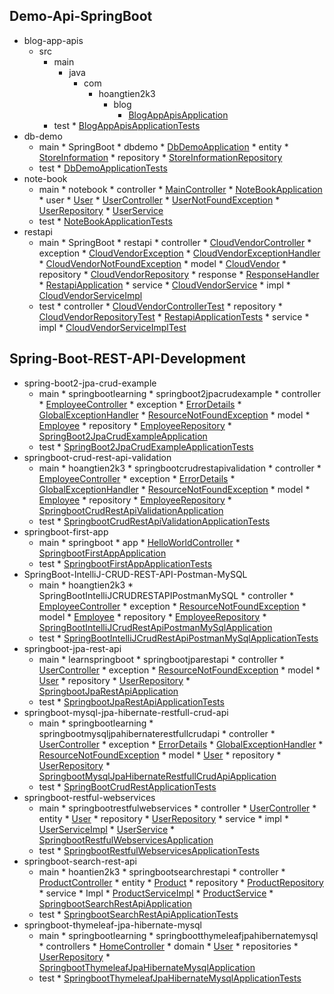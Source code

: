 
## Demo-Api-SpringBoot
  * blog-app-apis
    * src
      * main
        * java
          * com
            * hoangtien2k3
              * blog
                * [BlogAppApisApplication](https://github.com/hoangtien2k3qx1/learn-spring-boot/blob/main/Demo-Api-SpringBoot/blog-app-apis/src/main/java/com/hoangtien2k3/blog/BlogAppApisApplication.java)
      * test
                * [BlogAppApisApplicationTests](https://github.com/hoangtien2k3qx1/learn-spring-boot/blob/main/Demo-Api-SpringBoot/blog-app-apis/src/test/java/com/hoangtien2k3/blog/BlogAppApisApplicationTests.java)
  * db-demo
      * main
            * SpringBoot
              * dbdemo
                * [DbDemoApplication](https://github.com/hoangtien2k3qx1/learn-spring-boot/blob/main/Demo-Api-SpringBoot/db-demo/src/main/java/com/SpringBoot/dbdemo/DbDemoApplication.java)
                * entity
                  * [StoreInformation](https://github.com/hoangtien2k3qx1/learn-spring-boot/blob/main/Demo-Api-SpringBoot/db-demo/src/main/java/com/SpringBoot/dbdemo/entity/StoreInformation.java)
                * repository
                  * [StoreInformationRepository](https://github.com/hoangtien2k3qx1/learn-spring-boot/blob/main/Demo-Api-SpringBoot/db-demo/src/main/java/com/SpringBoot/dbdemo/repository/StoreInformationRepository.java)
      * test
                * [DbDemoApplicationTests](https://github.com/hoangtien2k3qx1/learn-spring-boot/blob/main/Demo-Api-SpringBoot/db-demo/src/test/java/com/SpringBoot/dbdemo/DbDemoApplicationTests.java)
  * note-book
      * main
            * notebook
              * controller
                * [MainController](https://github.com/hoangtien2k3qx1/learn-spring-boot/blob/main/Demo-Api-SpringBoot/note-book/src/main/java/com/notebook/controller/MainController.java)
              * [NoteBookApplication](https://github.com/hoangtien2k3qx1/learn-spring-boot/blob/main/Demo-Api-SpringBoot/note-book/src/main/java/com/notebook/NoteBookApplication.java)
              * user
                * [User](https://github.com/hoangtien2k3qx1/learn-spring-boot/blob/main/Demo-Api-SpringBoot/note-book/src/main/java/com/notebook/user/User.java)
                * [UserController](https://github.com/hoangtien2k3qx1/learn-spring-boot/blob/main/Demo-Api-SpringBoot/note-book/src/main/java/com/notebook/user/UserController.java)
                * [UserNotFoundException](https://github.com/hoangtien2k3qx1/learn-spring-boot/blob/main/Demo-Api-SpringBoot/note-book/src/main/java/com/notebook/user/UserNotFoundException.java)
                * [UserRepository](https://github.com/hoangtien2k3qx1/learn-spring-boot/blob/main/Demo-Api-SpringBoot/note-book/src/main/java/com/notebook/user/UserRepository.java)
                * [UserService](https://github.com/hoangtien2k3qx1/learn-spring-boot/blob/main/Demo-Api-SpringBoot/note-book/src/main/java/com/notebook/user/UserService.java)
      * test
              * [NoteBookApplicationTests](https://github.com/hoangtien2k3qx1/learn-spring-boot/blob/main/Demo-Api-SpringBoot/note-book/src/test/java/com/notebook/NoteBookApplicationTests.java)
  * restapi
      * main
            * SpringBoot
              * restapi
                * controller
                  * [CloudVendorController](https://github.com/hoangtien2k3qx1/learn-spring-boot/blob/main/Demo-Api-SpringBoot/restapi/src/main/java/com/SpringBoot/restapi/controller/CloudVendorController.java)
                * exception
                  * [CloudVendorException](https://github.com/hoangtien2k3qx1/learn-spring-boot/blob/main/Demo-Api-SpringBoot/restapi/src/main/java/com/SpringBoot/restapi/exception/CloudVendorException.java)
                  * [CloudVendorExceptionHandler](https://github.com/hoangtien2k3qx1/learn-spring-boot/blob/main/Demo-Api-SpringBoot/restapi/src/main/java/com/SpringBoot/restapi/exception/CloudVendorExceptionHandler.java)
                  * [CloudVendorNotFoundException](https://github.com/hoangtien2k3qx1/learn-spring-boot/blob/main/Demo-Api-SpringBoot/restapi/src/main/java/com/SpringBoot/restapi/exception/CloudVendorNotFoundException.java)
                * model
                  * [CloudVendor](https://github.com/hoangtien2k3qx1/learn-spring-boot/blob/main/Demo-Api-SpringBoot/restapi/src/main/java/com/SpringBoot/restapi/model/CloudVendor.java)
                * repository
                  * [CloudVendorRepository](https://github.com/hoangtien2k3qx1/learn-spring-boot/blob/main/Demo-Api-SpringBoot/restapi/src/main/java/com/SpringBoot/restapi/repository/CloudVendorRepository.java)
                * response
                  * [ResponseHandler](https://github.com/hoangtien2k3qx1/learn-spring-boot/blob/main/Demo-Api-SpringBoot/restapi/src/main/java/com/SpringBoot/restapi/response/ResponseHandler.java)
                * [RestapiApplication](https://github.com/hoangtien2k3qx1/learn-spring-boot/blob/main/Demo-Api-SpringBoot/restapi/src/main/java/com/SpringBoot/restapi/RestapiApplication.java)
                * service
                  * [CloudVendorService](https://github.com/hoangtien2k3qx1/learn-spring-boot/blob/main/Demo-Api-SpringBoot/restapi/src/main/java/com/SpringBoot/restapi/service/CloudVendorService.java)
                  * impl
                    * [CloudVendorServiceImpl](https://github.com/hoangtien2k3qx1/learn-spring-boot/blob/main/Demo-Api-SpringBoot/restapi/src/main/java/com/SpringBoot/restapi/service/impl/CloudVendorServiceImpl.java)
      * test
                * controller
                  * [CloudVendorControllerTest](https://github.com/hoangtien2k3qx1/learn-spring-boot/blob/main/Demo-Api-SpringBoot/restapi/src/test/java/com/SpringBoot/restapi/controller/CloudVendorControllerTest.java)
                * repository
                  * [CloudVendorRepositoryTest](https://github.com/hoangtien2k3qx1/learn-spring-boot/blob/main/Demo-Api-SpringBoot/restapi/src/test/java/com/SpringBoot/restapi/repository/CloudVendorRepositoryTest.java)
                * [RestapiApplicationTests](https://github.com/hoangtien2k3qx1/learn-spring-boot/blob/main/Demo-Api-SpringBoot/restapi/src/test/java/com/SpringBoot/restapi/RestapiApplicationTests.java)
                * service
                  * impl
                    * [CloudVendorServiceImplTest](https://github.com/hoangtien2k3qx1/learn-spring-boot/blob/main/Demo-Api-SpringBoot/restapi/src/test/java/com/SpringBoot/restapi/service/impl/CloudVendorServiceImplTest.java)

## Spring-Boot-REST-API-Development
  * spring-boot2-jpa-crud-example
      * main
            * springbootlearning
              * springboot2jpacrudexample
                * controller
                  * [EmployeeController](https://github.com/hoangtien2k3qx1/learn-spring-boot/blob/main/Spring-Boot-REST-API-Development/spring-boot2-jpa-crud-example/src/main/java/com/springbootlearning/springboot2jpacrudexample/controller/EmployeeController.java)
                * exception
                  * [ErrorDetails](https://github.com/hoangtien2k3qx1/learn-spring-boot/blob/main/Spring-Boot-REST-API-Development/spring-boot2-jpa-crud-example/src/main/java/com/springbootlearning/springboot2jpacrudexample/exception/ErrorDetails.java)
                  * [GlobalExceptionHandler](https://github.com/hoangtien2k3qx1/learn-spring-boot/blob/main/Spring-Boot-REST-API-Development/spring-boot2-jpa-crud-example/src/main/java/com/springbootlearning/springboot2jpacrudexample/exception/GlobalExceptionHandler.java)
                  * [ResourceNotFoundException](https://github.com/hoangtien2k3qx1/learn-spring-boot/blob/main/Spring-Boot-REST-API-Development/spring-boot2-jpa-crud-example/src/main/java/com/springbootlearning/springboot2jpacrudexample/exception/ResourceNotFoundException.java)
                * model
                  * [Employee](https://github.com/hoangtien2k3qx1/learn-spring-boot/blob/main/Spring-Boot-REST-API-Development/spring-boot2-jpa-crud-example/src/main/java/com/springbootlearning/springboot2jpacrudexample/model/Employee.java)
                * repository
                  * [EmployeeRepository](https://github.com/hoangtien2k3qx1/learn-spring-boot/blob/main/Spring-Boot-REST-API-Development/spring-boot2-jpa-crud-example/src/main/java/com/springbootlearning/springboot2jpacrudexample/repository/EmployeeRepository.java)
                * [SpringBoot2JpaCrudExampleApplication](https://github.com/hoangtien2k3qx1/learn-spring-boot/blob/main/Spring-Boot-REST-API-Development/spring-boot2-jpa-crud-example/src/main/java/com/springbootlearning/springboot2jpacrudexample/SpringBoot2JpaCrudExampleApplication.java)
      * test
                * [SpringBoot2JpaCrudExampleApplicationTests](https://github.com/hoangtien2k3qx1/learn-spring-boot/blob/main/Spring-Boot-REST-API-Development/spring-boot2-jpa-crud-example/src/test/java/com/springbootlearning/springboot2jpacrudexample/SpringBoot2JpaCrudExampleApplicationTests.java)
  * springboot-crud-rest-api-validation
      * main
            * hoangtien2k3
              * springbootcrudrestapivalidation
                * controller
                  * [EmployeeController](https://github.com/hoangtien2k3qx1/learn-spring-boot/blob/main/Spring-Boot-REST-API-Development/springboot-crud-rest-api-validation/src/main/java/com/hoangtien2k3/springbootcrudrestapivalidation/controller/EmployeeController.java)
                * exception
                  * [ErrorDetails](https://github.com/hoangtien2k3qx1/learn-spring-boot/blob/main/Spring-Boot-REST-API-Development/springboot-crud-rest-api-validation/src/main/java/com/hoangtien2k3/springbootcrudrestapivalidation/exception/ErrorDetails.java)
                  * [GlobalExceptionHandler](https://github.com/hoangtien2k3qx1/learn-spring-boot/blob/main/Spring-Boot-REST-API-Development/springboot-crud-rest-api-validation/src/main/java/com/hoangtien2k3/springbootcrudrestapivalidation/exception/GlobalExceptionHandler.java)
                  * [ResourceNotFoundException](https://github.com/hoangtien2k3qx1/learn-spring-boot/blob/main/Spring-Boot-REST-API-Development/springboot-crud-rest-api-validation/src/main/java/com/hoangtien2k3/springbootcrudrestapivalidation/exception/ResourceNotFoundException.java)
                * model
                  * [Employee](https://github.com/hoangtien2k3qx1/learn-spring-boot/blob/main/Spring-Boot-REST-API-Development/springboot-crud-rest-api-validation/src/main/java/com/hoangtien2k3/springbootcrudrestapivalidation/model/Employee.java)
                * repository
                  * [EmployeeRepository](https://github.com/hoangtien2k3qx1/learn-spring-boot/blob/main/Spring-Boot-REST-API-Development/springboot-crud-rest-api-validation/src/main/java/com/hoangtien2k3/springbootcrudrestapivalidation/repository/EmployeeRepository.java)
                * [SpringbootCrudRestApiValidationApplication](https://github.com/hoangtien2k3qx1/learn-spring-boot/blob/main/Spring-Boot-REST-API-Development/springboot-crud-rest-api-validation/src/main/java/com/hoangtien2k3/springbootcrudrestapivalidation/SpringbootCrudRestApiValidationApplication.java)
      * test
                * [SpringbootCrudRestApiValidationApplicationTests](https://github.com/hoangtien2k3qx1/learn-spring-boot/blob/main/Spring-Boot-REST-API-Development/springboot-crud-rest-api-validation/src/test/java/com/hoangtien2k3/springbootcrudrestapivalidation/SpringbootCrudRestApiValidationApplicationTests.java)
  * springboot-first-app
      * main
            * springboot
              * app
                * [HelloWorldController](https://github.com/hoangtien2k3qx1/learn-spring-boot/blob/main/Spring-Boot-REST-API-Development/springboot-first-app/src/main/java/com/springboot/app/HelloWorldController.java)
                * [SpringbootFirstAppApplication](https://github.com/hoangtien2k3qx1/learn-spring-boot/blob/main/Spring-Boot-REST-API-Development/springboot-first-app/src/main/java/com/springboot/app/SpringbootFirstAppApplication.java)
      * test
                * [SpringbootFirstAppApplicationTests](https://github.com/hoangtien2k3qx1/learn-spring-boot/blob/main/Spring-Boot-REST-API-Development/springboot-first-app/src/test/java/com/springboot/app/SpringbootFirstAppApplicationTests.java)
  * SpringBoot-IntelliJ-CRUD-REST-API-Postman-MySQL
      * main
            * hoangtien2k3
              * SpringBootIntelliJCRUDRESTAPIPostmanMySQL
                * controller
                  * [EmployeeController](https://github.com/hoangtien2k3qx1/learn-spring-boot/blob/main/Spring-Boot-REST-API-Development/SpringBoot-IntelliJ-CRUD-REST-API-Postman-MySQL/src/main/java/com/hoangtien2k3/SpringBootIntelliJCRUDRESTAPIPostmanMySQL/controller/EmployeeController.java)
                * exception
                  * [ResourceNotFoundException](https://github.com/hoangtien2k3qx1/learn-spring-boot/blob/main/Spring-Boot-REST-API-Development/SpringBoot-IntelliJ-CRUD-REST-API-Postman-MySQL/src/main/java/com/hoangtien2k3/SpringBootIntelliJCRUDRESTAPIPostmanMySQL/exception/ResourceNotFoundException.java)
                * model
                  * [Employee](https://github.com/hoangtien2k3qx1/learn-spring-boot/blob/main/Spring-Boot-REST-API-Development/SpringBoot-IntelliJ-CRUD-REST-API-Postman-MySQL/src/main/java/com/hoangtien2k3/SpringBootIntelliJCRUDRESTAPIPostmanMySQL/model/Employee.java)
                * repository
                  * [EmployeeRepository](https://github.com/hoangtien2k3qx1/learn-spring-boot/blob/main/Spring-Boot-REST-API-Development/SpringBoot-IntelliJ-CRUD-REST-API-Postman-MySQL/src/main/java/com/hoangtien2k3/SpringBootIntelliJCRUDRESTAPIPostmanMySQL/repository/EmployeeRepository.java)
                * [SpringBootIntelliJCrudRestApiPostmanMySqlApplication](https://github.com/hoangtien2k3qx1/learn-spring-boot/blob/main/Spring-Boot-REST-API-Development/SpringBoot-IntelliJ-CRUD-REST-API-Postman-MySQL/src/main/java/com/hoangtien2k3/SpringBootIntelliJCRUDRESTAPIPostmanMySQL/SpringBootIntelliJCrudRestApiPostmanMySqlApplication.java)
      * test
                * [SpringBootIntelliJCrudRestApiPostmanMySqlApplicationTests](https://github.com/hoangtien2k3qx1/learn-spring-boot/blob/main/Spring-Boot-REST-API-Development/SpringBoot-IntelliJ-CRUD-REST-API-Postman-MySQL/src/test/java/com/hoangtien2k3/SpringBootIntelliJCRUDRESTAPIPostmanMySQL/SpringBootIntelliJCrudRestApiPostmanMySqlApplicationTests.java)
  * springboot-jpa-rest-api
      * main
            * learnspringboot
              * springbootjparestapi
                * controller
                  * [UserController](https://github.com/hoangtien2k3qx1/learn-spring-boot/blob/main/Spring-Boot-REST-API-Development/springboot-jpa-rest-api/src/main/java/com/learnspringboot/springbootjparestapi/controller/UserController.java)
                * exception
                  * [ResourceNotFoundException](https://github.com/hoangtien2k3qx1/learn-spring-boot/blob/main/Spring-Boot-REST-API-Development/springboot-jpa-rest-api/src/main/java/com/learnspringboot/springbootjparestapi/exception/ResourceNotFoundException.java)
                * model
                  * [User](https://github.com/hoangtien2k3qx1/learn-spring-boot/blob/main/Spring-Boot-REST-API-Development/springboot-jpa-rest-api/src/main/java/com/learnspringboot/springbootjparestapi/model/User.java)
                * repository
                  * [UserRepository](https://github.com/hoangtien2k3qx1/learn-spring-boot/blob/main/Spring-Boot-REST-API-Development/springboot-jpa-rest-api/src/main/java/com/learnspringboot/springbootjparestapi/repository/UserRepository.java)
                * [SpringbootJpaRestApiApplication](https://github.com/hoangtien2k3qx1/learn-spring-boot/blob/main/Spring-Boot-REST-API-Development/springboot-jpa-rest-api/src/main/java/com/learnspringboot/springbootjparestapi/SpringbootJpaRestApiApplication.java)
      * test
                * [SpringbootJpaRestApiApplicationTests](https://github.com/hoangtien2k3qx1/learn-spring-boot/blob/main/Spring-Boot-REST-API-Development/springboot-jpa-rest-api/src/test/java/com/learnspringboot/springbootjparestapi/SpringbootJpaRestApiApplicationTests.java)
  * springboot-mysql-jpa-hibernate-restfull-crud-api
      * main
            * springbootlearning
              * springbootmysqljpahibernaterestfullcrudapi
                * controller
                  * [UserController](https://github.com/hoangtien2k3qx1/learn-spring-boot/blob/main/Spring-Boot-REST-API-Development/springboot-mysql-jpa-hibernate-restfull-crud-api/src/main/java/com/springbootlearning/springbootmysqljpahibernaterestfullcrudapi/controller/UserController.java)
                * exception
                  * [ErrorDetails](https://github.com/hoangtien2k3qx1/learn-spring-boot/blob/main/Spring-Boot-REST-API-Development/springboot-mysql-jpa-hibernate-restfull-crud-api/src/main/java/com/springbootlearning/springbootmysqljpahibernaterestfullcrudapi/exception/ErrorDetails.java)
                  * [GlobalExceptionHandler](https://github.com/hoangtien2k3qx1/learn-spring-boot/blob/main/Spring-Boot-REST-API-Development/springboot-mysql-jpa-hibernate-restfull-crud-api/src/main/java/com/springbootlearning/springbootmysqljpahibernaterestfullcrudapi/exception/GlobalExceptionHandler.java)
                  * [ResourceNotFoundException](https://github.com/hoangtien2k3qx1/learn-spring-boot/blob/main/Spring-Boot-REST-API-Development/springboot-mysql-jpa-hibernate-restfull-crud-api/src/main/java/com/springbootlearning/springbootmysqljpahibernaterestfullcrudapi/exception/ResourceNotFoundException.java)
                * model
                  * [User](https://github.com/hoangtien2k3qx1/learn-spring-boot/blob/main/Spring-Boot-REST-API-Development/springboot-mysql-jpa-hibernate-restfull-crud-api/src/main/java/com/springbootlearning/springbootmysqljpahibernaterestfullcrudapi/model/User.java)
                * repository
                  * [UserRepository](https://github.com/hoangtien2k3qx1/learn-spring-boot/blob/main/Spring-Boot-REST-API-Development/springboot-mysql-jpa-hibernate-restfull-crud-api/src/main/java/com/springbootlearning/springbootmysqljpahibernaterestfullcrudapi/repository/UserRepository.java)
                * [SpringbootMysqlJpaHibernateRestfullCrudApiApplication](https://github.com/hoangtien2k3qx1/learn-spring-boot/blob/main/Spring-Boot-REST-API-Development/springboot-mysql-jpa-hibernate-restfull-crud-api/src/main/java/com/springbootlearning/springbootmysqljpahibernaterestfullcrudapi/SpringbootMysqlJpaHibernateRestfullCrudApiApplication.java)
      * test
                * [SpringBootCrudRestApplicationTests](https://github.com/hoangtien2k3qx1/learn-spring-boot/blob/main/Spring-Boot-REST-API-Development/springboot-mysql-jpa-hibernate-restfull-crud-api/src/test/java/com/springbootlearning/springbootmysqljpahibernaterestfullcrudapi/SpringBootCrudRestApplicationTests.java)
  * springboot-restful-webservices
      * main
              * springbootrestfulwebservices
                * controller
                  * [UserController](https://github.com/hoangtien2k3qx1/learn-spring-boot/blob/main/Spring-Boot-REST-API-Development/springboot-restful-webservices/src/main/java/com/springbootlearning/springbootrestfulwebservices/controller/UserController.java)
                * entity
                  * [User](https://github.com/hoangtien2k3qx1/learn-spring-boot/blob/main/Spring-Boot-REST-API-Development/springboot-restful-webservices/src/main/java/com/springbootlearning/springbootrestfulwebservices/entity/User.java)
                * repository
                  * [UserRepository](https://github.com/hoangtien2k3qx1/learn-spring-boot/blob/main/Spring-Boot-REST-API-Development/springboot-restful-webservices/src/main/java/com/springbootlearning/springbootrestfulwebservices/repository/UserRepository.java)
                * service
                  * impl
                    * [UserServiceImpl](https://github.com/hoangtien2k3qx1/learn-spring-boot/blob/main/Spring-Boot-REST-API-Development/springboot-restful-webservices/src/main/java/com/springbootlearning/springbootrestfulwebservices/service/impl/UserServiceImpl.java)
                  * [UserService](https://github.com/hoangtien2k3qx1/learn-spring-boot/blob/main/Spring-Boot-REST-API-Development/springboot-restful-webservices/src/main/java/com/springbootlearning/springbootrestfulwebservices/service/UserService.java)
                * [SpringbootRestfulWebservicesApplication](https://github.com/hoangtien2k3qx1/learn-spring-boot/blob/main/Spring-Boot-REST-API-Development/springboot-restful-webservices/src/main/java/com/springbootlearning/springbootrestfulwebservices/SpringbootRestfulWebservicesApplication.java)
      * test
                * [SpringbootRestfulWebservicesApplicationTests](https://github.com/hoangtien2k3qx1/learn-spring-boot/blob/main/Spring-Boot-REST-API-Development/springboot-restful-webservices/src/test/java/com/springbootlearning/springbootrestfulwebservices/SpringbootRestfulWebservicesApplicationTests.java)
  * springboot-search-rest-api
      * main
            * hoantien2k3
              * springbootsearchrestapi
                * controller
                  * [ProductController](https://github.com/hoangtien2k3qx1/learn-spring-boot/blob/main/Spring-Boot-REST-API-Development/springboot-search-rest-api/src/main/java/com/hoantien2k3/springbootsearchrestapi/controller/ProductController.java)
                * entity
                  * [Product](https://github.com/hoangtien2k3qx1/learn-spring-boot/blob/main/Spring-Boot-REST-API-Development/springboot-search-rest-api/src/main/java/com/hoantien2k3/springbootsearchrestapi/entity/Product.java)
                * repository
                  * [ProductRepository](https://github.com/hoangtien2k3qx1/learn-spring-boot/blob/main/Spring-Boot-REST-API-Development/springboot-search-rest-api/src/main/java/com/hoantien2k3/springbootsearchrestapi/repository/ProductRepository.java)
                * service
                  * Impl
                    * [ProductServiceImpl](https://github.com/hoangtien2k3qx1/learn-spring-boot/blob/main/Spring-Boot-REST-API-Development/springboot-search-rest-api/src/main/java/com/hoantien2k3/springbootsearchrestapi/service/Impl/ProductServiceImpl.java)
                  * [ProductService](https://github.com/hoangtien2k3qx1/learn-spring-boot/blob/main/Spring-Boot-REST-API-Development/springboot-search-rest-api/src/main/java/com/hoantien2k3/springbootsearchrestapi/service/ProductService.java)
                * [SpringbootSearchRestApiApplication](https://github.com/hoangtien2k3qx1/learn-spring-boot/blob/main/Spring-Boot-REST-API-Development/springboot-search-rest-api/src/main/java/com/hoantien2k3/springbootsearchrestapi/SpringbootSearchRestApiApplication.java)
      * test
                * [SpringbootSearchRestApiApplicationTests](https://github.com/hoangtien2k3qx1/learn-spring-boot/blob/main/Spring-Boot-REST-API-Development/springboot-search-rest-api/src/test/java/com/hoantien2k3/springbootsearchrestapi/SpringbootSearchRestApiApplicationTests.java)
  * springboot-thymeleaf-jpa-hibernate-mysql
      * main
            * springbootlearning
              * springbootthymeleafjpahibernatemysql
                * controllers
                  * [HomeController](https://github.com/hoangtien2k3qx1/learn-spring-boot/blob/main/Spring-Boot-REST-API-Development/springboot-thymeleaf-jpa-hibernate-mysql/src/main/java/com/springbootlearning/springbootthymeleafjpahibernatemysql/controllers/HomeController.java)
                * domain
                  * [User](https://github.com/hoangtien2k3qx1/learn-spring-boot/blob/main/Spring-Boot-REST-API-Development/springboot-thymeleaf-jpa-hibernate-mysql/src/main/java/com/springbootlearning/springbootthymeleafjpahibernatemysql/domain/User.java)
                * repositories
                  * [UserRepository](https://github.com/hoangtien2k3qx1/learn-spring-boot/blob/main/Spring-Boot-REST-API-Development/springboot-thymeleaf-jpa-hibernate-mysql/src/main/java/com/springbootlearning/springbootthymeleafjpahibernatemysql/repositories/UserRepository.java)
                * [SpringbootThymeleafJpaHibernateMysqlApplication](https://github.com/hoangtien2k3qx1/learn-spring-boot/blob/main/Spring-Boot-REST-API-Development/springboot-thymeleaf-jpa-hibernate-mysql/src/main/java/com/springbootlearning/springbootthymeleafjpahibernatemysql/SpringbootThymeleafJpaHibernateMysqlApplication.java)
      * test
                * [SpringbootThymeleafJpaHibernateMysqlApplicationTests](https://github.com/hoangtien2k3qx1/learn-spring-boot/blob/main/Spring-Boot-REST-API-Development/springboot-thymeleaf-jpa-hibernate-mysql/src/test/java/com/springbootlearning/springbootthymeleafjpahibernatemysql/SpringbootThymeleafJpaHibernateMysqlApplicationTests.java)
